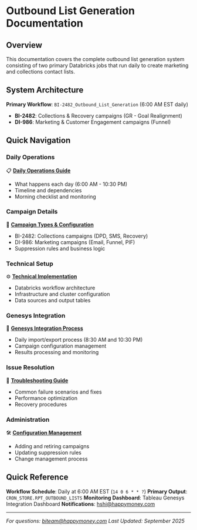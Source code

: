 # Outbound List Generation Documentation

## Overview

This documentation covers the complete outbound list generation system consisting of two primary Databricks jobs that run daily to create marketing and collections contact lists.

## System Architecture

**Primary Workflow**: `BI-2482_Outbound_List_Generation` (6:00 AM EST daily)
- **BI-2482**: Collections & Recovery campaigns (GR - Goal Realignment)
- **DI-986**: Marketing & Customer Engagement campaigns (Funnel)

## Quick Navigation

### Daily Operations
📋 **[Daily Operations Guide](daily_operations.md)**
- What happens each day (6:00 AM - 10:30 PM)
- Timeline and dependencies
- Morning checklist and monitoring

### Campaign Details
🎯 **[Campaign Types & Configuration](campaign_types.md)**
- BI-2482: Collections campaigns (DPD, SMS, Recovery)
- DI-986: Marketing campaigns (Email, Funnel, PIF)
- Suppression rules and business logic

### Technical Setup
⚙️ **[Technical Implementation](technical_setup.md)**
- Databricks workflow architecture
- Infrastructure and cluster configuration
- Data sources and output tables

### Genesys Integration
🔄 **[Genesys Integration Process](genesis_integration.md)**
- Daily import/export process (8:30 AM and 10:30 PM)
- Campaign configuration management
- Results processing and monitoring

### Issue Resolution
🚨 **[Troubleshooting Guide](troubleshooting.md)**
- Common failure scenarios and fixes
- Performance optimization
- Recovery procedures

### Administration
🛠️ **[Configuration Management](configuration_management.md)**
- Adding and retiring campaigns
- Updating suppression rules
- Change management process

## Quick Reference

**Workflow Schedule**: Daily at 6:00 AM EST (`14 0 6 * * ?`)
**Primary Output**: `CRON_STORE.RPT_OUTBOUND_LISTS`
**Monitoring Dashboard**: Tableau Genesys Integration Dashboard
**Notifications**: hshi@happymoney.com

---

*For questions: biteam@happymoney.com*
*Last Updated: September 2025*